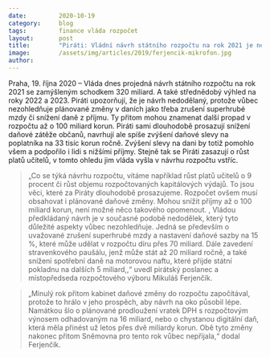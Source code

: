 ```yaml
---
date:         2020-10-19
category:     blog
tags:         finance vláda rozpočet
layout:       post
title:        "Piráti: Vládní návrh státního rozpočtu na rok 2021 je nedodělek. Nezahrnuje zrušení superhrubé mzdy a možný pokles příjmů až o 100 miliard"
image:        /assets/img/articles/2019/ferjencik-mikrofon.jpg
author:       
--- 
```



Praha, 19. října 2020 – Vláda dnes projedná návrh státního rozpočtu na rok 2021 se zamýšleným schodkem 320 miliard. A také střednědobý výhled na roky 2022 a 2023. Piráti upozorňují, že je návrh nedodělaný, protože vůbec nezohledňuje plánované změny v daních jako třeba zrušení superhrubé mzdy či snížení daně z příjmu. Ty přitom mohou znamenat další propad v rozpočtu až o 100 miliard korun. Piráti sami dlouhodobě prosazují snížení daňové zátěže občanů, navrhují ale spíše zvýšení daňové slevy na poplatníka na 33 tisíc korun ročně. Zvýšení slevy na dani by totiž pomohlo všem a podpořilo i lidi s nižšími příjmy. Stejně tak se Piráti zasazují o růst platů učitelů, v tomto ohledu jim vláda vyšla v návrhu rozpočtu vstříc.


> „Co se týká návrhu rozpočtu, vítáme například růst platů učitelů o 9 procent či růst objemu rozpočtovaných kapitálových výdajů. To jsou věci, které za Piráty dlouhodobě prosazujeme. Rozpočet ovšem musí obsahovat i plánované daňové změny. Mohou snížit příjmy až o 100 miliard korun, není možné něco takového opomenout. , Vládou předkládaný návrh je v současné podobě nedodělek, který tyto důležité aspekty vůbec nezohledňuje. Jedná se především o uvažované zrušení superhrubé mzdy a nastavení daňové sazby na 15 %, které může udělat v rozpočtu díru přes 70 miliard. Dále zavedení stravenkového paušálu, jenž může stát až 20 miliard ročně, a také snížení spotřební daně na motorovou naftu, které přijde státní pokladnu na dalších 5 miliard,,“ uvedl pirátský poslanec a místopředseda rozpočtového výboru Mikuláš Ferjenčík. 


> „Minulý rok přitom kabinet daňové změny do rozpočtu započítával, protože to hrálo v jeho prospěch, aby návrh na oko působil lépe. Namátkou šlo o plánované prodloužení vratek DPH s rozpočtovým výnosem odhadovaným na 16 miliard, nebo o chystanou digitální daň, která měla přinést už letos přes dvě miliardy korun. Obě tyto změny nakonec přitom Sněmovna pro tento rok vůbec nepřijala,“ dodal Ferjenčík.
